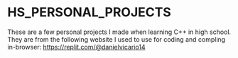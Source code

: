 # HS_PERSONAL_PROJECTS

These are a few personal projects I made when learning C++ in high school. 
They are from the following website I used to use for coding and compling in-browser: 
https://replit.com/@danielvicario14
